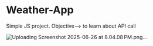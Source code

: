 # Weather-App

Simple JS project.
Objective--> to learn about API call

![Uploading Screenshot 2025-06-26 at 8.04.08 PM.png…]()
